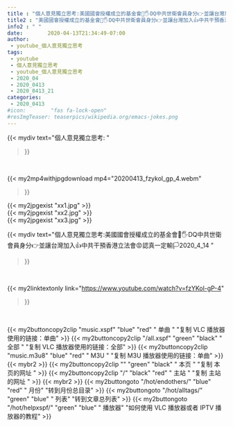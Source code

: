 ```yaml
---
title : "個人意見獨立思考:美國國會授權成立的基金會💪🖐DQ中共世衛會員身分👉並讓台灣加入👍中共干預香港立法會😡認真一定輸🏳2020_4_14 "
title2 : "美國國會授權成立的基金會💪🖐DQ中共世衛會員身分👉並讓台灣加入👍中共干預香港立法會😡認真一定輸🏳2020_4_14 "
info2 : " "
date:        2020-04-13T21:34:49-07:00
author:
 - youtube_個人意見獨立思考
tags:
 - youtube
 - 個人意見獨立思考
 - youtube_個人意見獨立思考
 - 2020_04
 - 2020_0413
 - 2020_0413_21
categories:
 - 2020_0413
#icon:        "fas fa-lock-open"
#resImgTeaser: teaserpics/wikipedia.org/emacs-jokes.png
---
```


{{< mydiv text="個人意見獨立思考: "
>}}
<br>


{{< my2mp4withjpgdownload mp4="20200413_fzykol_gp_4.webm"
>}}

{{< my2jpgexist "xx1.jpg" >}}<br>
{{< my2jpgexist "xx2.jpg" >}}<br>
{{< my2jpgexist "xx3.jpg" >}}<br>



{{< mydiv text="個人意見獨立思考:美國國會授權成立的基金會💪🖐DQ中共世衛會員身分👉並讓台灣加入👍中共干預香港立法會😡認真一定輸🏳2020_4_14 "
>}}
<br>

{{< my2linktextonly link="https://www.youtube.com/watch?v=fzYKol-gP-4"
>}}


<br>

{{< my2buttoncopy2clip "music.xspf"        "blue"   "red"    " 单曲 "  "复制 VLC 播放器使用的链接：单曲" >}} {{< my2buttoncopy2clip "/all.xspf"         "green"  "black"  " 全部 "  "复制 VLC 播放器使用的链接：全部" >}} {{< my2buttoncopy2clip "music.m3u8"        "blue"   "red"    " M3U  "    "复制 M3U 播放器使用的链接：单曲" >}} {{< mybr2 >}} {{< my2buttoncopy2clip ""                  "green"  "black"  " 本页 "    "复制 本页的网址 " >}} {{< my2buttoncopy2clip "/"                 "black"  "red"    " 主站 "    "复制 主站的网址 " >}} {{< mybr2 >}} {{< my2buttongoto      "/hot/endothers/"   "blue"   "red"    " 月份"   "转到月份总目录" >}} {{< my2buttongoto      "/hot/alltags/"     "green"  "blue"   " 列表"   "转到文章总列表" >}} {{< my2buttongoto      "/hot/helpxspf/"    "green"  "blue"   " 播放器" "如何使用 VLC 播放器或者 IPTV 播放器的教程" >}} 
